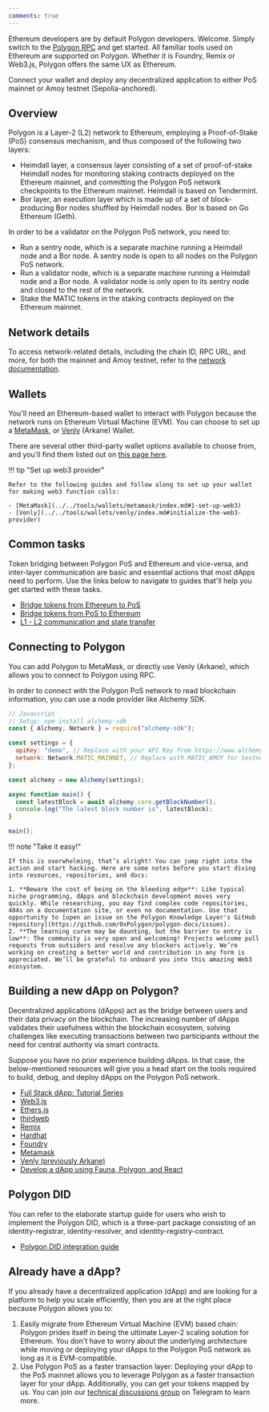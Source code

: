 ```yaml
---
comments: true
---
```


Ethereum developers are by default Polygon developers. Welcome. Simply switch to the [Polygon RPC](https://polygon-rpc.com/) and get started. All familiar tools used on Ethereum are supported on Polygon. Whether it is Foundry, Remix or Web3.js, Polygon offers the same UX as Ethereum.

Connect your wallet and deploy any decentralized application to either PoS mainnet or Amoy testnet (Sepolia-anchored).

## Overview

Polygon is a Layer-2 (L2) network to Ethereum, employing a Proof-of-Stake (PoS) consensus mechanism, and thus composed of the following two layers:

  - Heimdall layer, a consensus layer consisting of a set of proof-of-stake Heimdall nodes for monitoring staking contracts deployed on the Ethereum mainnet, and committing the Polygon PoS network checkpoints to the Ethereum mainnet. Heimdall is based on Tendermint.
  - Bor layer, an execution layer which is made up of a set of block-producing Bor nodes shuffled by Heimdall nodes. Bor is based on Go Ethereum (Geth).

In order to be a validator on the Polygon PoS network, you need to:

- Run a sentry node, which is a separate machine running a Heimdall node and a Bor node. A sentry node is open to all nodes on the Polygon PoS network.
- Run a validator node, which is a separate machine running a Heimdall node and a Bor node. A validator node is only open to its sentry node and closed to the rest of the network.
- Stake the MATIC tokens in the staking contracts deployed on the Ethereum mainnet.

## Network details

To access network-related details, including the chain ID, RPC URL, and more, for both the mainnet and Amoy testnet, refer to the [network documentation](../reference/rpc-endpoints.md).

## Wallets

You'll need an Ethereum-based wallet to interact with Polygon because the network runs on Ethereum Virtual Machine (EVM). You can choose to set up a [MetaMask](https://support.metamask.io/getting-started/getting-started-with-metamask/), or [Venly](../../tools/wallets/venly/create-wallet.md) (Arkane) Wallet. 

There are several other third-party wallet options available to choose from, and you'll find them listed out on [this page here](../../tools/wallets/getting-started.md).

!!! tip "Set up web3 provider"

    Refer to the following guides and follow along to set up your wallet for making web3 function calls:
    
    - [MetaMask](../../tools/wallets/metamask/index.md#1-set-up-web3)
    - [Venly](../../tools/wallets/venly/index.md#initialize-the-web3-provider)

## Common tasks

Token bridging between Polygon PoS and Ethereum and vice-versa, and inter-layer communication are basic and essential actions that most dApps need to perform. Use the links below to navigate to guides that'll help you get started with these tasks.

* [Bridge tokens from Ethereum to PoS](../how-to/bridging/ethereum-polygon/ethereum-to-matic.md)
* [Bridge tokens from PoS to Ethereum](../how-to/bridging/ethereum-polygon/matic-to-ethereum.md)
* [L1 - L2 communication and state transfer](../how-to/bridging/l1-l2-communication/state-transfer.md)

## Connecting to Polygon

You can add Polygon to MetaMask, or directly use Venly (Arkane), which allows you to connect to Polygon using RPC.

In order to connect with the Polygon PoS network to read blockchain information, you can use a node provider like Alchemy SDK.

```js
// Javascript
// Setup: npm install alchemy-sdk
const { Alchemy, Network } = require("alchemy-sdk");

const settings = {
  apiKey: "demo", // Replace with your API Key from https://www.alchemy.com
  network: Network.MATIC_MAINNET, // Replace with MATIC_AMOY for testnet config
};

const alchemy = new Alchemy(settings);

async function main() {
  const latestBlock = await alchemy.core.getBlockNumber();
  console.log("The latest block number is", latestBlock);
}

main();
```

!!! note "Take it easy!"

    If this is overwhelming, that’s alright! You can jump right into the action and start hacking. Here are some notes before you start diving into resources, repositories, and docs:

    1. **Beware the cost of being on the bleeding edge**: Like typical niche programming, dApps and blockchain development moves very quickly. While researching, you may find complex code repositories, 404s on a documentation site, or even no documentation. Use that opportunity to [open an issue on the Polygon Knowledge Layer's GitHub repository](https://github.com/0xPolygon/polygon-docs/issues).
    2. **The learning curve may be daunting, but the barrier to entry is low**: The community is very open and welcoming! Projects welcome pull requests from outsiders and resolve any blockers actively. We’re working on creating a better world and contribution in any form is appreciated. We’ll be grateful to onboard you into this amazing Web3 ecosystem.

## Building a new dApp on Polygon?

Decentralized applications (dApps) act as the bridge between users and their data privacy on the blockchain. The increasing number of dApps validates their usefulness within the blockchain ecosystem, solving challenges like executing transactions between two participants without the need for central authority via smart contracts.

Suppose you have no prior experience building dApps. In that case, the below-mentioned resources will give you a head start on the tools required to build, debug, and deploy dApps on the Polygon PoS network.

- [Full Stack dApp: Tutorial Series](https://kauri.io/full-stack-dapp-tutorial-series/5b8e401ee727370001c942e3/c)
- [Web3.js](https://www.dappuniversity.com/articles/web3-js-intro)
- [Ethers.js](https://docs.ethers.io/v5/)
- [thirdweb](https://portal.thirdweb.com)
- [Remix](https://remix.ethereum.org/)
- [Hardhat](https://hardhat.org/hardhat-runner/docs/getting-started)
- [Foundry](https://github.com/foundry-rs/foundry/blob/master/README.md)
- [Metamask](https://support.metamask.io/getting-started/)
- [Venly (previously Arkane)](https://docs.venly.io/docs/getting-started-with-venly)
- [Develop a dApp using Fauna, Polygon, and React](https://github.com/hello-ashleyintech/polygon-fauna-app)

## Polygon DID

You can refer to the elaborate startup guide for users who wish to implement the Polygon DID, which is a three-part package consisting of an identity-registrar, identity-resolver, and identity-registry-contract.

* [Polygon DID integration guide](../how-to/polygon-did.md)

## Already have a dApp?

If you already have a decentralized application (dApp) and are looking for a platform to help you scale efficiently, then you are at the right place because Polygon allows you to:

1. Easily migrate from Ethereum Virtual Machine (EVM) based chain: Polygon prides itself in being the ultimate Layer-2 scaling solution for Ethereum. You don't have to worry about the underlying architecture while moving or deploying your dApps to the Polygon PoS network as long as it is EVM-compatible.
2. Use Polygon PoS as a faster transaction layer: Deploying your dApp to the PoS mainnet allows you to leverage Polygon as a faster transaction layer for your dApp. Additionally, you can get your tokens mapped by us. You can join our [technical discussions group](http://bit.ly/matic-technical-group) on Telegram to learn more.